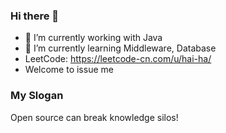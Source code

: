 ### Hi there 👋

- 🔭 I’m currently working with Java
- 🌱 I’m currently learning Middleware, Database
- LeetCode: https://leetcode-cn.com/u/hai-ha/
- Welcome to issue me

### My Slogan
Open source can break knowledge silos!

<!--
**fuheihei/fuheihei** is a ✨ _special_ ✨ repository because its `README.md` (this file) appears on your GitHub profile.

Here are some ideas to get you started:

- 🔭 I’m currently working on ...
- 🌱 I’m currently learning ...
- 👯 I’m looking to collaborate on ...
- 🤔 I’m looking for help with ...
- 💬 Ask me about ...
- 📫 How to reach me: ...
- 😄 Pronouns: ...
- ⚡ Fun fact: ...
-->
